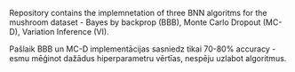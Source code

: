 Repository contains the implemnetation of three BNN algoritms for the mushroom dataset - Bayes by backprop (BBB), Monte Carlo Dropout (MC-D), Variation Inference (VI).

Pašlaik BBB un MC-D implementācijas sasniedz tikai 70-80% accuracy - esmu mēģinot dažādus hiperparametru vērtīas, nespēju uzlabot algoritmus.
